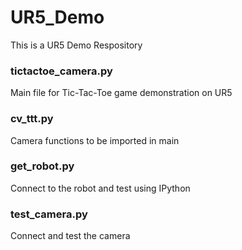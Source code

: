 # UR5_Demo
This is a UR5 Demo Respository

### tictactoe_camera.py <br/>
  Main file for Tic-Tac-Toe game demonstration on UR5 <br/>
### cv_ttt.py <br/>
  Camera functions to be imported in main <br/>
### get_robot.py <br/>
  Connect to the robot and test using IPython <br/>
### test_camera.py <br/>
  Connect and test the camera <br/>
 
